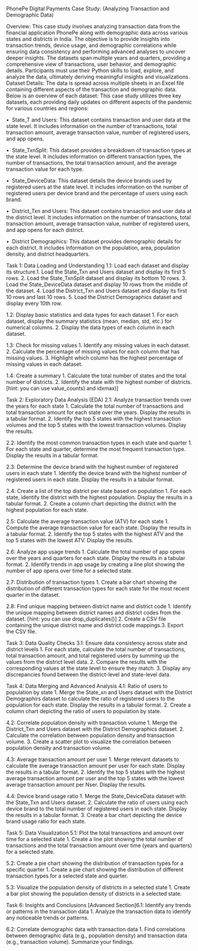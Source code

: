 PhonePe Digital Payments Case Study: (Analyzing Transaction and Demographic Data)

Overview: This case study involves analyzing transaction data from the financial application PhonePe along with demographic data across various states and districts in India. The objective is to provide insights into transaction trends, device usage, and demographic correlations while ensuring data consistency and performing advanced analyses to uncover deeper insights.
The datasets span multiple years and quarters, providing a comprehensive view of transactions, user behavior, and demographic details. Participants must use their Python skills to load, explore, and analyze the data, ultimately deriving meaningful insights and visualizations.
Dataset Details:
The data is spread across multiple sheets in an Excel file containing different aspects of the transaction and demographic data. Below is an overview of each dataset:
This case study utilizes three key datasets, each providing daily updates on different aspects of the pandemic for various countries and regions:

•⁠  ⁠State_T and Users: This dataset contains transaction and user data at the state level. It includes information on the number of transactions, total transaction amount, average transaction value, number of registered users, and
app opens.

•⁠  ⁠State_TxnSplit: This dataset provides a breakdown of transaction types at the state level. It includes information on different transaction types, the number of transactions, the total transaction amount, and the average transaction value for each type.

•⁠  ⁠State_DeviceData: This dataset details the device brands used by registered users at the state level. It includes information on the number of registered users per device brand and the percentage of users using each brand.

•⁠  ⁠District_Txn and Users: This dataset contains transaction and user data at the district level. It includes information on the number of transactions, total transaction amount, average transaction value, number of registered users, and app opens for each district.

•⁠  ⁠District Demographics: This dataset provides demographic details for each district. It includes information on the population, area, population density, and district headquarters.

Task 1: Data Loading and Understanding
1.1: Load each dataset and display its structure.1.⁠ ⁠Load the State_Txn and Users dataset and display its first 5 rows.
2.⁠ ⁠Load the State_TxnSplit dataset and display its bottom 10 rows.
3.⁠ ⁠Load the State_DeviceData dataset and display 10 rows from the middle of the dataset.
4.⁠ ⁠Load the District_Txn and Users dataset and display its first 10 rows and last 10 rows.
5.⁠ ⁠Load the District Demographics dataset and display every 10th row.

1.2: Display basic statistics and data types for each dataset
1.⁠ ⁠For each dataset, display the summary statistics (mean, median, std, etc.) for numerical columns.
2.⁠ ⁠Display the data types of each column in each dataset.

1.3: Check for missing values
1.⁠ ⁠Identify any missing values in each dataset.
2.⁠ ⁠Calculate the percentage of missing values for each column that has missing values.
3.⁠ ⁠Highlight which column has the highest percentage of missing values in each dataset.

1.4: Create a summary
1.⁠ ⁠Calculate the total number of states and the total number of districts.
2.⁠ ⁠Identify the state with the highest number of districts. [hint: you can use value_counts) and idxmax)]

Task 2: Exploratory Data Analysis (EDA)
2.1: Analyze transaction trends over the years for each state
1.⁠ ⁠Calculate the total number of transactions and total transaction amount for each state over the years. Display the results in a tabular format.
2.⁠ ⁠Identify the top 5 states with the highest transaction volumes and the top 5 states with the lowest transaction volumes. Display the results.

2.2: Identify the most common transaction types in each state and quarter
1.⁠ ⁠For each state and quarter, determine the most frequent transaction type. Display the results in a tabular format.

2.3: Determine the device brand with the highest number of registered users in each state
1.⁠ ⁠Identify the device brand with the highest number of registered users in each state. Display the results in a tabular format.

2.4: Create a list of the top district per state based on population
1.⁠ ⁠For each state, identify the district with the highest population. Display the results in a tabular format.
2.⁠ ⁠Create a column chart depicting the district with the highest population for each state.

2.5: Calculate the average transaction value (ATV) for each state
1.⁠ ⁠Compute the average transaction value for each state. Display the results in a tabular format.
2.⁠ ⁠Identify the top 5 states with the highest ATV and the top 5 states with the lowest ATV. Display the results.

2.6: Analyze app usage trends
1.⁠ ⁠Calculate the total number of app opens over the years and quarters for each state. Display the results in a tabular format.
2.⁠ ⁠Identify trends in app usage by creating a line plot showing the number of app opens over time for a selected state.

2.7: Distribution of transaction types
1.⁠ ⁠Create a bar chart showing the distribution of different transaction types for each state for the most recent quarter in the dataset.

2.8: Find unique mapping between district name and district code
1.⁠ ⁠Identify the unique mapping between district names and district codes from the dataset. [hint: you can use drop_duplicates()]
2.⁠ ⁠Create a CSV file containing the unique district name and district code mappings.3.⁠ ⁠Export the CSV file.

Task 3: Data Quality Checks
3.1: Ensure data consistency across state and district levels
1.⁠ ⁠For each state, calculate the total number of transactions, total transaction amount, and total registered users by summing up the values from the district level data.
2.⁠ ⁠Compare the results with the corresponding values at the state level to ensure they match.
3.⁠ ⁠Display any discrepancies found between the district-level and state-level data.

Task 4: Data Merging and Advanced Analysis
4.1: Ratio of users to population by state
1.⁠ ⁠Merge the State_xn and Users dataset with the District Demographirs dataset to calculate the ratio of registered users to the population for each state.
Display the results in a tabular format.
2.⁠ ⁠Create a column chart depicting the ratio of users to population by state.

4.2: Correlate population density with transaction volume
1.⁠ ⁠Merge the District_Txn and Users dataset with the District Demographics dataset.
2.⁠ ⁠Calculate the correlation between population density and transaction volume.
3.⁠ ⁠Create a scatter plot to visualize the correlation between population density and transaction volume.

4.3: Average transaction amount per user
1.⁠ ⁠Merge relevant datasets to calculate the average transaction amount per user for each state. Display the results in a tabular format.
2.⁠ ⁠Identify the top 5 states with the highest average transaction amount per user and the top 5 states with the lowest average transaction amount per Nser.
Display the results.

4.4: Device brand usage ratio
1.⁠ ⁠Merge the State_DeviceData dataset with the State_Txn and Users dataset.
2.⁠ ⁠Calculate the ratio of users using each device brand to the total number of registered users in each state. Display the results in a tabular format.
3.⁠ ⁠Create a bar chart depicting the device brand usage ratio for each state.

Task 5: Data Visualization
5.1: Plot the total transactions and amount over time for a selected state
1.⁠ ⁠Create a line plot showing the total number of transactions and the total transaction amount over time (years and quarters) for a selected state.

5.2: Create a pie chart showing the distribution of transaction types for a specific quarter
1.⁠ ⁠Create a pie chart showing the distribution of different transaction types for a selected state and quarter.

5.3: Visualize the population density of districts in a selected state
1.⁠ ⁠Create a bar plot showing the population density of districts in a selected state.

Task 6: Insights and Conclusions [Advanced Section]6.1: Identify any trends or patterns in the transaction data
1.⁠ ⁠Analyze the transaction data to identify any noticeable trends or patterns.

6.2: Correlate demographic data with transaction data
1.⁠ ⁠Find correlations between demographic data (e.g., population density) and transaction data (e.g., transaction volume). Summarize your findings. 


